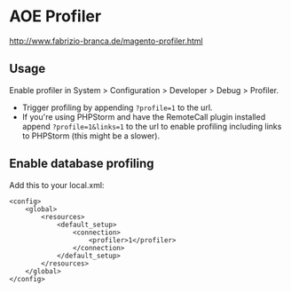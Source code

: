 # AOE Profiler

http://www.fabrizio-branca.de/magento-profiler.html

## Usage

Enable profiler in System > Configuration > Developer > Debug > Profiler.

* Trigger profiling by appending `?profile=1` to the url.
* If you're using PHPStorm and have the RemoteCall plugin installed append `?profile=1&links=1` to the url to enable profiling including links to PHPStorm (this might be a slower).

## Enable database profiling

Add this to your local.xml:

    <config>
        <global>
            <resources>
                <default_setup>
                    <connection>
                        <profiler>1</profiler>
                    </connection>
                </default_setup>
            </resources>
        </global>
    </config>


